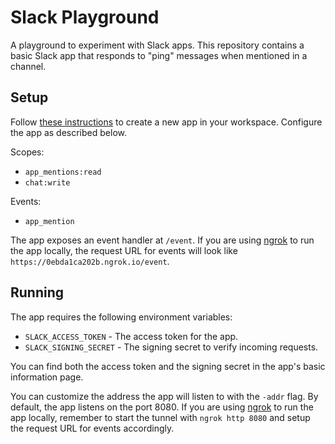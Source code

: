 # Slack Playground

A playground to experiment with Slack apps. This repository contains a basic
Slack app that responds to "ping" messages when mentioned in a channel.

## Setup

Follow [these instructions](https://api.slack.com/authentication/basics) to
create a new app in your workspace. Configure the app as described below.

Scopes:

- `app_mentions:read`
- `chat:write`

Events:

- `app_mention`

The app exposes an event handler at `/event`. If you are using
[ngrok](https://ngrok.com/) to run the app locally, the request URL for events
will look like `https://0ebda1ca202b.ngrok.io/event`.

## Running

The app requires the following environment variables:

- `SLACK_ACCESS_TOKEN` - The access token for the app.
- `SLACK_SIGNING_SECRET` - The signing secret to verify incoming requests.

You can find both the access token and the signing secret in the app's basic
information page.

You can customize the address the app will listen to with the `-addr` flag. By
default, the app listens on the port 8080. If you are using
[ngrok](https://ngrok.com/) to run the app locally, remember to start the tunnel
with `ngrok http 8080` and setup the request URL for events accordingly.
